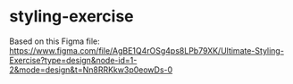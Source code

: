 # styling-exercise
Based on this Figma file: https://www.figma.com/file/AgBE1Q4rOSg4ps8LPb79XK/Ultimate-Styling-Exercise?type=design&node-id=1-2&mode=design&t=Nn8RRKkw3p0eowDs-0
